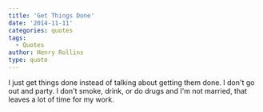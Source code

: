```yaml
---
title: 'Get Things Done'
date: '2014-11-11'
categories: quotes
tags:
  - Quotes
author: Henry Rollins
type: quote
---
```


I just get things done instead of talking about getting them done. I don't go out and party. I don't smoke, drink, or do drugs and I'm not married, that leaves a lot of time for my work.
